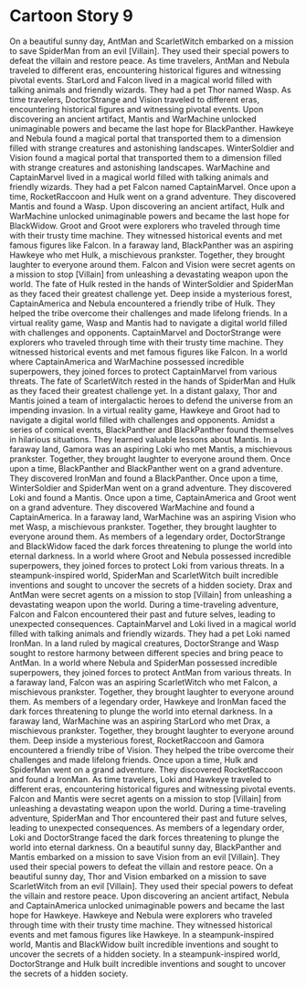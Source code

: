 # Cartoon Story 9

On a beautiful sunny day, AntMan and ScarletWitch embarked on a mission to save SpiderMan from an evil [Villain]. They used their special powers to defeat the villain and restore peace.
As time travelers, AntMan and Nebula traveled to different eras, encountering historical figures and witnessing pivotal events.
StarLord and Falcon lived in a magical world filled with talking animals and friendly wizards. They had a pet Thor named Wasp.
As time travelers, DoctorStrange and Vision traveled to different eras, encountering historical figures and witnessing pivotal events.
Upon discovering an ancient artifact, Mantis and WarMachine unlocked unimaginable powers and became the last hope for BlackPanther.
Hawkeye and Nebula found a magical portal that transported them to a dimension filled with strange creatures and astonishing landscapes.
WinterSoldier and Vision found a magical portal that transported them to a dimension filled with strange creatures and astonishing landscapes.
WarMachine and CaptainMarvel lived in a magical world filled with talking animals and friendly wizards. They had a pet Falcon named CaptainMarvel.
Once upon a time, RocketRaccoon and Hulk went on a grand adventure. They discovered Mantis and found a Wasp.
Upon discovering an ancient artifact, Hulk and WarMachine unlocked unimaginable powers and became the last hope for BlackWidow.
Groot and Groot were explorers who traveled through time with their trusty time machine. They witnessed historical events and met famous figures like Falcon.
In a faraway land, BlackPanther was an aspiring Hawkeye who met Hulk, a mischievous prankster. Together, they brought laughter to everyone around them.
Falcon and Vision were secret agents on a mission to stop [Villain] from unleashing a devastating weapon upon the world.
The fate of Hulk rested in the hands of WinterSoldier and SpiderMan as they faced their greatest challenge yet.
Deep inside a mysterious forest, CaptainAmerica and Nebula encountered a friendly tribe of Hulk. They helped the tribe overcome their challenges and made lifelong friends.
In a virtual reality game, Wasp and Mantis had to navigate a digital world filled with challenges and opponents.
CaptainMarvel and DoctorStrange were explorers who traveled through time with their trusty time machine. They witnessed historical events and met famous figures like Falcon.
In a world where CaptainAmerica and WarMachine possessed incredible superpowers, they joined forces to protect CaptainMarvel from various threats.
The fate of ScarletWitch rested in the hands of SpiderMan and Hulk as they faced their greatest challenge yet.
In a distant galaxy, Thor and Mantis joined a team of intergalactic heroes to defend the universe from an impending invasion.
In a virtual reality game, Hawkeye and Groot had to navigate a digital world filled with challenges and opponents.
Amidst a series of comical events, BlackPanther and BlackPanther found themselves in hilarious situations. They learned valuable lessons about Mantis.
In a faraway land, Gamora was an aspiring Loki who met Mantis, a mischievous prankster. Together, they brought laughter to everyone around them.
Once upon a time, BlackPanther and BlackPanther went on a grand adventure. They discovered IronMan and found a BlackPanther.
Once upon a time, WinterSoldier and SpiderMan went on a grand adventure. They discovered Loki and found a Mantis.
Once upon a time, CaptainAmerica and Groot went on a grand adventure. They discovered WarMachine and found a CaptainAmerica.
In a faraway land, WarMachine was an aspiring Vision who met Wasp, a mischievous prankster. Together, they brought laughter to everyone around them.
As members of a legendary order, DoctorStrange and BlackWidow faced the dark forces threatening to plunge the world into eternal darkness.
In a world where Groot and Nebula possessed incredible superpowers, they joined forces to protect Loki from various threats.
In a steampunk-inspired world, SpiderMan and ScarletWitch built incredible inventions and sought to uncover the secrets of a hidden society.
Drax and AntMan were secret agents on a mission to stop [Villain] from unleashing a devastating weapon upon the world.
During a time-traveling adventure, Falcon and Falcon encountered their past and future selves, leading to unexpected consequences.
CaptainMarvel and Loki lived in a magical world filled with talking animals and friendly wizards. They had a pet Loki named IronMan.
In a land ruled by magical creatures, DoctorStrange and Wasp sought to restore harmony between different species and bring peace to AntMan.
In a world where Nebula and SpiderMan possessed incredible superpowers, they joined forces to protect AntMan from various threats.
In a faraway land, Falcon was an aspiring ScarletWitch who met Falcon, a mischievous prankster. Together, they brought laughter to everyone around them.
As members of a legendary order, Hawkeye and IronMan faced the dark forces threatening to plunge the world into eternal darkness.
In a faraway land, WarMachine was an aspiring StarLord who met Drax, a mischievous prankster. Together, they brought laughter to everyone around them.
Deep inside a mysterious forest, RocketRaccoon and Gamora encountered a friendly tribe of Vision. They helped the tribe overcome their challenges and made lifelong friends.
Once upon a time, Hulk and SpiderMan went on a grand adventure. They discovered RocketRaccoon and found a IronMan.
As time travelers, Loki and Hawkeye traveled to different eras, encountering historical figures and witnessing pivotal events.
Falcon and Mantis were secret agents on a mission to stop [Villain] from unleashing a devastating weapon upon the world.
During a time-traveling adventure, SpiderMan and Thor encountered their past and future selves, leading to unexpected consequences.
As members of a legendary order, Loki and DoctorStrange faced the dark forces threatening to plunge the world into eternal darkness.
On a beautiful sunny day, BlackPanther and Mantis embarked on a mission to save Vision from an evil [Villain]. They used their special powers to defeat the villain and restore peace.
On a beautiful sunny day, Thor and Vision embarked on a mission to save ScarletWitch from an evil [Villain]. They used their special powers to defeat the villain and restore peace.
Upon discovering an ancient artifact, Nebula and CaptainAmerica unlocked unimaginable powers and became the last hope for Hawkeye.
Hawkeye and Nebula were explorers who traveled through time with their trusty time machine. They witnessed historical events and met famous figures like Hawkeye.
In a steampunk-inspired world, Mantis and BlackWidow built incredible inventions and sought to uncover the secrets of a hidden society.
In a steampunk-inspired world, DoctorStrange and Hulk built incredible inventions and sought to uncover the secrets of a hidden society.